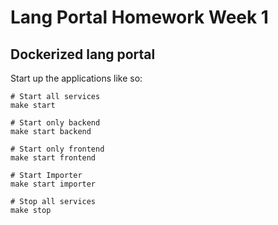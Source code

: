 # Lang Portal Homework Week 1

## Dockerized lang portal

Start up the applications like so:

```
# Start all services
make start

# Start only backend
make start backend

# Start only frontend
make start frontend

# Start Importer
make start importer

# Stop all services
make stop
```
